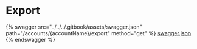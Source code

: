 # Export

{% swagger src="../../../.gitbook/assets/swagger.json" path="/accounts/{accountName}/export" method="get" %}
[swagger.json](../../../.gitbook/assets/swagger.json)
{% endswagger %}
